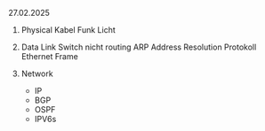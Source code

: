 27.02.2025


1. Physical
    Kabel
    Funk
    Licht

2. Data Link 
    Switch nicht routing 
    ARP Address Resolution Protokoll
    Ethernet Frame 


3. Network 
    - IP
    - BGP
    - OSPF
    - IPV6s